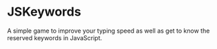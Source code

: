 # JSKeywords
A simple game to improve your typing speed as well as get to know the reserved keywords in JavaScript.
